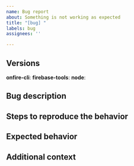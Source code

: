 ```yaml
---
name: Bug report
about: Something is not working as expected
title: "[bug] "
labels: bug
assignees: ''

---
```


## Versions

**onfire-cli**: 
**firebase-tools**: 
**node**: 

## Bug description

<!-- ENTER BUG DESCRIPTION -->

## Steps to reproduce the behavior

<!-- ENTER STEPS TO REPRODUCE -->

## Expected behavior

<!-- ENTER EXPECTED BEHAVIOR -->

## Additional context

<!-- ENTER ADDITIONAL CONTEXT YOU'D LIKE TO PROVIDE -->
